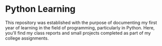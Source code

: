# Python Learning
This repository was established with the purpose of documenting my first year of learning
in the field of programming, particularly in Python. Here, you'll find my class reports 
and small projects completed as part of my college assignments.
